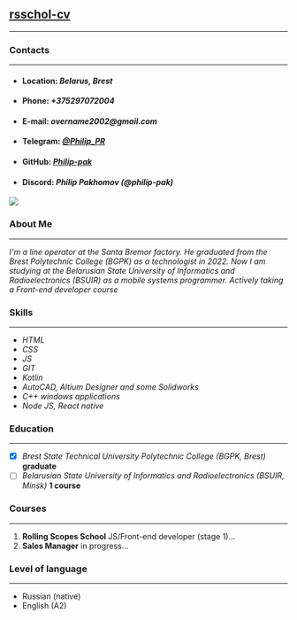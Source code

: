 ## [rsschol-cv]()
***
### **Contacts**
***
* #### **Location:**  _Belarus, Brest_
* #### **Phone:** _+375297072004_
* #### **E-mail:** _overname2002@gmail.com_
* #### **Telegram:** _[@Philip_PR](https://t.me/Philip_PR)_
* #### **GitHub:** _[Philip-pak](https://github.com/Philip-pak)_
* #### **Discord:** _Philip Pakhomov (@philip-pak)_
![](https://i.ibb.co/cy4wFpH/20220811-135755.jpg)
### **About Me**
---
*I'm a line operator at the Santa Bremor factory. He graduated from the Brest Polytechnic College (BGPK) as a technologist in 2022. Now I am studying at the Belarusian State University of Informatics and Radioelectronics (BSUIR) as a mobile systems programmer. Actively taking a Front-end developer course*
### **Skills**
---
* *HTML*
* *CSS*
* *JS*
* *GIT*
* *Kotlin*
* *AutoCAD, Altium Designer and some Solidworks*
* *C++ windows applications*
* *Node JS, React native*

### **Education**
***
- [x] *Brest State Technical University Polytechnic College (BGPK, Brest)* **graduate**
- [ ] *Belarusian State University of Informatics and Radioelectronics (BSUIR, Minsk)*  **1 course**
### **Courses**
---
1. **Rolling Scopes School** JS/Front-end developer (stage 1)...
2. **Sales Manager** in progress...
### **Level of language**
---
* Russian (native)
* English (A2)
